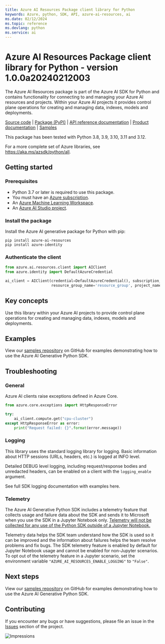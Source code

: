 ```yaml
---
title: Azure AI Resources Package client library for Python
keywords: Azure, python, SDK, API, azure-ai-resources, ai
ms.date: 02/12/2024
ms.topic: reference
ms.devlang: python
ms.service: ai
---
```

# Azure AI Resources Package client library for Python - version 1.0.0a20240212003 


The Azure AI Resources package is part of the Azure AI SDK for Python and contains functionality for connecting to and managing your Azure AI resources and projects. Within your Azure AI projects it provides control plane operations for creating and managing data, indexes, models and deployments.


[Source code][source_code]
| [Package (PyPI)][ai_pypi]
| [API reference documentation][ai_ref_docs]
| [Product documentation][product_documentation]
| [Samples][generative_samples]

This package has been tested with Python 3.8, 3.9, 3.10, 3.11 and 3.12.

For a more complete set of Azure libraries, see https://aka.ms/azsdk/python/all.

## Getting started

### Prerequisites

- Python 3.7 or later is required to use this package.
- You must have an [Azure subscription][azure_subscription].
- An [Azure Machine Learning Workspace][workspace].
- An [Azure AI Studio project][ai_project].

### Install the package
Install the Azure AI generative package for Python with pip:

```
pip install azure-ai-resources
pip install azure-identity
```
### Authenticate the client

```python
from azure.ai.resources.client import AIClient
from azure.identity import DefaultAzureCredential

ai_client = AIClient(credential=DefaultAzureCredential(), subscription_id='subscription_id',
                     resource_group_name='resource_group', project_name='project_name')
```

## Key concepts
Use this library within your Azure AI projects to provide control plane operations for creating and managing data, indexes, models and deployments.

## Examples

View our [samples repository][generative_samples] on GitHub for examples demonstrating how to use the Azure AI Generative Python SDK.

## Troubleshooting
### General
Azure AI clients raise exceptions defined in Azure Core.

```python
from azure.core.exceptions import HttpResponseError

try:
    ai_client.compute.get("cpu-cluster")
except HttpResponseError as error:
    print("Request failed: {}".format(error.message))
```

### Logging
This library uses the standard logging library for logging. Basic information about HTTP sessions (URLs, headers, etc.) is logged at INFO level.

Detailed DEBUG level logging, including request/response bodies and unredacted headers, can be enabled on a client with the `logging_enable` argument.

See full SDK logging documentation with examples here.

### Telemetry
The Azure AI Generative Python SDK includes a telemetry feature that collects usage and failure data about the SDK and sends it to Microsoft when you use the SDK in a Jupyter Notebook only. <u>Telemetry will not be collected for any use of the Python SDK outside of a Jupyter Notebook.</u>

Telemetry data helps the SDK team understand how the SDK is used so it can be improved and the information about failures helps the team resolve problems and fix bugs. The SDK telemetry feature is enabled by default for Jupyter Notebook usage and cannot be enabled for non-Jupyter scenarios. To opt out of the telemetry feature in a Jupyter scenario, set the environment variable `"AZURE_AI_RESOURCES_ENABLE_LOGGING"` to `"False"`.

## Next steps

View our [samples repository][generative_samples] on GitHub for examples demonstrating how to use the Azure AI Generative Python SDK.

## Contributing

If you encounter any bugs or have suggestions, please file an issue in the [Issues](<https://github.com/Azure/azure-sdk-for-python/issues>) section of the project.

![Impressions](https://azure-sdk-impressions.azurewebsites.net/api/impressions/azure-sdk-for-python%2Fsdk%2Ftemplate%2Fazure-template%2FREADME.png)


<!-- LINKS -->

[source_code]: https://github.com/Azure/azure-sdk-for-python/tree/main/sdk/ai/azure-ai-resources
[ai_project]: https://aka.ms/azureaistudio
[ai_pypi]: https://pypi.org/project/azure-ai-resources/
[ai_ref_docs]: https://learn.microsoft.com/python/api/azure-ai-resources/?view=azure-python-preview
[generative_samples]: https://github.com/Azure-Samples/azureai-samples
[product_documentation]: /azure/machine-learning/
[azure_subscription]: https://azure.microsoft.com/free/
[workspace]: /azure/machine-learning/concept-workspace
[python_logging]: https://docs.python.org/3/library/logging.html
[sdk_logging_docs]: /azure/developer/python/azure-sdk-logging
[azure_core_readme]: https://github.com/Azure/azure-sdk-for-python/blob/main/sdk/core/azure-core/README.md
[pip_link]: https://pypi.org/project/pip/
[azure_core_ref_docs]: https://aka.ms/azsdk-python-core-policies
[azure_core]: https://github.com/Azure/azure-sdk-for-python/blob/main/sdk/core/azure-core/README.md
[azure_identity]: https://github.com/Azure/azure-sdk-for-python/tree/main/sdk/identity/azure-identity
[cla]: https://cla.microsoft.com
[code_of_conduct]: https://opensource.microsoft.com/codeofconduct/
[coc_faq]: https://opensource.microsoft.com/codeofconduct/faq/
[coc_contact]: mailto:opencode@microsoft.com

